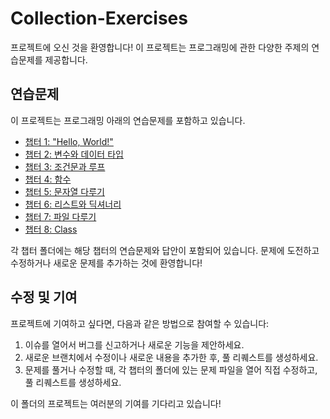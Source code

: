 # Collection-Exercises

프로젝트에 오신 것을 환영합니다! 이 프로젝트는 프로그래밍에 관한 다양한 주제의 연습문제를 제공합니다.


## 연습문제

이 프로젝트는 프로그래밍 아래의 연습문제를 포함하고 있습니다.
- [챕터 1: "Hello, World!"](Python%20연습문제/Chapter1)
- [챕터 2: 변수와 데이터 타입](Python%20연습문제/Chapter2)
- [챕터 3: 조건문과 루프](Python%20연습문제/Chapter3)
- [챕터 4: 함수](Python%20연습문제/Chapter4)
- [챕터 5: 문자열 다루기](Python%20연습문제/Chapter5)
- [챕터 6: 리스트와 딕셔너리](Python%20연습문제/Chapter6)
- [챕터 7: 파일 다루기](Python%20연습문제/Chapter7)
- [챕터 8: Class](Python%20연습문제/Chapter8)

각 챕터 폴더에는 해당 챕터의 연습문제와 답안이 포함되어 있습니다. 문제에 도전하고 수정하거나 새로운 문제를 추가하는 것에 환영합니다!


## 수정 및 기여

프로젝트에 기여하고 싶다면, 다음과 같은 방법으로 참여할 수 있습니다:

1. 이슈를 열어서 버그를 신고하거나 새로운 기능을 제안하세요.
2. 새로운 브랜치에서 수정이나 새로운 내용을 추가한 후, 풀 리퀘스트를 생성하세요.
3. 문제를 풀거나 수정할 때, 각 챕터의 폴더에 있는 문제 파일을 열어 직접 수정하고, 풀 리퀘스트를 생성하세요.

이 폴더의 프로젝트는 여러분의 기여를 기다리고 있습니다!
